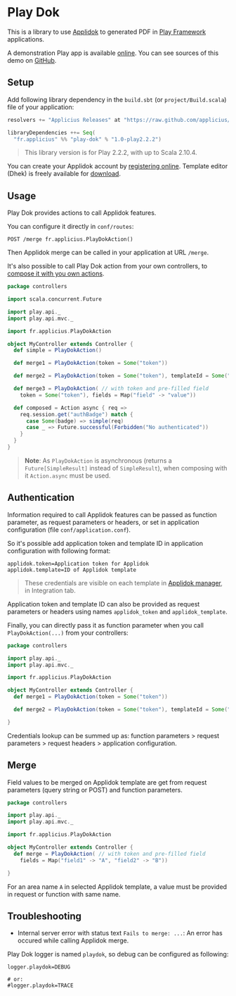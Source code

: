 # Play Dok

This is a library to use [Applidok](http://www.applidok.com) to generated PDF in [Play Framework](http://playframework.org) applications.

A demonstration Play app is available [online](http://play-demo.applidok.com/). You can see sources of this demo on [GitHub](https://github.com/applicius/play-dok/tree/play22-demo/).

## Setup

Add following library dependency in the `build.sbt` (or `project/Build.scala`) file of your application:

```scala
resolvers += "Applicius Releases" at "https://raw.github.com/applicius/mvn-repo/master/releases/"

libraryDependencies ++= Seq(
  "fr.applicius" %% "play-dok" % "1.0-play2.2.2")
```

> This library version is for Play 2.2.2, with up to Scala 2.10.4.

You can create your Applidok account by [registering online](https://go.applidok.com). Template editor (Dhek) is freely available for [download](https://go.applidok.com/en/download.gz.html).

## Usage

Play Dok provides actions to call Applidok features.

You can configure it directly in `conf/routes`:

```
POST /merge fr.applicius.PlayDokAction()
```

Then Applidok merge can be called in your application at URL `/merge`.

It's also possible to call Play Dok action from your own controllers, to [compose it with you own actions](http://www.playframework.com/documentation/latest/ScalaActionsComposition).

```scala
package controllers

import scala.concurrent.Future

import play.api._
import play.api.mvc._

import fr.applicius.PlayDokAction

object MyController extends Controller {
  def simple = PlayDokAction()

  def merge1 = PlayDokAction(token = Some("token"))

  def merge2 = PlayDokAction(token = Some("token"), templateId = Some("id"))

  def merge3 = PlayDokAction( // with token and pre-filled field
    token = Some("token"), fields = Map("field" -> "value"))

  def composed = Action async { req =>
    req.session.get("authBadge") match {
      case Some(badge) => simple(req)
      case _ => Future.successful(Forbidden("No authenticated"))
    }
  }
}
```

> **Note**: As `PlayDokAction` is asynchronous (returns a `Future[SimpleResult]` instead of `SimpleResult`), when composing with it `Action.async` must be used.

## Authentication

Information required to call Applidok features can be passed as function parameter, as request parameters or headers, or set in application configuration (file `conf/application.conf`).

So it's possible add application token and template ID in application configuration with following format:

```
applidok.token=Application token for Applidok
applidok.template=ID of Applidok template
```

> These credentials are visible on each template in [Applidok manager](https://go.applidok.com), in Integration tab.

Application token and template ID can also be provided as request parameters or headers using names `applidok_token` and `applidok_template`.

Finally, you can directly pass it as function parameter when you call `PlayDokAction(...)` from your controllers:

```scala
package controllers

import play.api._
import play.api.mvc._

import fr.applicius.PlayDokAction

object MyController extends Controller {
  def merge1 = PlayDokAction(token = Some("token"))

  def merge2 = PlayDokAction(token = Some("token"), templateId = Some("id"))

}
```

Credentials lookup can be summed up as: function parameters > request parameters > request headers > application configuration.

## Merge

Field values to be merged on Applidok template are get from request parameters (query string or POST) and function parameters.

```scala
package controllers

import play.api._
import play.api.mvc._

import fr.applicius.PlayDokAction

object MyController extends Controller {
  def merge = PlayDokAction( // with token and pre-filled field
    fields = Map("field1" -> "A", "field2" -> "B"))

}
```

For an area name `A` in selected Applidok template, a value must be provided in request or function with same name.

## Troubleshooting

- Internal server error with status text `Fails to merge: ...`: An error has occured while calling Applidok merge.

Play Dok logger is named `playdok`, so debug can be configured as following:

```
logger.playdok=DEBUG

# or:
#logger.playdok=TRACE
```
